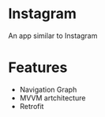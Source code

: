 # Instagram
An app similar to Instagram

# Features
- Navigation Graph
- MVVM artchitecture
- Retrofit
